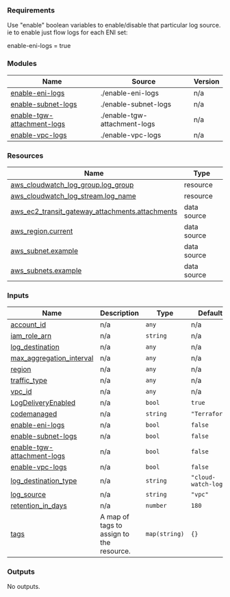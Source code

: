 <!-- BEGIN_TF_DOCS -->
### Requirements

Use "enable" boolean variables to enable/disable that particular log source. ie to enable just flow logs for each ENI
set:

enable-eni-logs = true

### Modules

| Name | Source | Version |
|------|--------|---------|
| <a name="module_enable-eni-logs"></a> [enable-eni-logs](#module\_enable-eni-logs) | ./enable-eni-logs | n/a |
| <a name="module_enable-subnet-logs"></a> [enable-subnet-logs](#module\_enable-subnet-logs) | ./enable-subnet-logs | n/a |
| <a name="module_enable-tgw-attachment-logs"></a> [enable-tgw-attachment-logs](#module\_enable-tgw-attachment-logs) | ./enable-tgw-attachment-logs | n/a |
| <a name="module_enable-vpc-logs"></a> [enable-vpc-logs](#module\_enable-vpc-logs) | ./enable-vpc-logs | n/a |

### Resources

| Name | Type |
|------|------|
| [aws_cloudwatch_log_group.log_group](https://registry.terraform.io/providers/hashicorp/aws/latest/docs/resources/cloudwatch_log_group) | resource |
| [aws_cloudwatch_log_stream.log_name](https://registry.terraform.io/providers/hashicorp/aws/latest/docs/resources/cloudwatch_log_stream) | resource |
| [aws_ec2_transit_gateway_attachments.attachments](https://registry.terraform.io/providers/hashicorp/aws/latest/docs/data-sources/ec2_transit_gateway_attachments) | data source |
| [aws_region.current](https://registry.terraform.io/providers/hashicorp/aws/latest/docs/data-sources/region) | data source |
| [aws_subnet.example](https://registry.terraform.io/providers/hashicorp/aws/latest/docs/data-sources/subnet) | data source |
| [aws_subnets.example](https://registry.terraform.io/providers/hashicorp/aws/latest/docs/data-sources/subnets) | data source |

### Inputs

| Name | Description | Type | Default | Required |
|------|-------------|------|---------|:--------:|
| <a name="input_account_id"></a> [account\_id](#input\_account\_id) | n/a | `any` | n/a | yes |
| <a name="input_iam_role_arn"></a> [iam\_role\_arn](#input\_iam\_role\_arn) | n/a | `string` | n/a | yes |
| <a name="input_log_destination"></a> [log\_destination](#input\_log\_destination) | n/a | `any` | n/a | yes |
| <a name="input_max_aggregation_interval"></a> [max\_aggregation\_interval](#input\_max\_aggregation\_interval) | n/a | `any` | n/a | yes |
| <a name="input_region"></a> [region](#input\_region) | n/a | `any` | n/a | yes |
| <a name="input_traffic_type"></a> [traffic\_type](#input\_traffic\_type) | n/a | `any` | n/a | yes |
| <a name="input_vpc_id"></a> [vpc\_id](#input\_vpc\_id) | n/a | `any` | n/a | yes |
| <a name="input_LogDeliveryEnabled"></a> [LogDeliveryEnabled](#input\_LogDeliveryEnabled) | n/a | `bool` | `true` | no |
| <a name="input_codemanaged"></a> [codemanaged](#input\_codemanaged) | n/a | `string` | `"Terraform"` | no |
| <a name="input_enable-eni-logs"></a> [enable-eni-logs](#input\_enable-eni-logs) | n/a | `bool` | `false` | no |
| <a name="input_enable-subnet-logs"></a> [enable-subnet-logs](#input\_enable-subnet-logs) | n/a | `bool` | `false` | no |
| <a name="input_enable-tgw-attachment-logs"></a> [enable-tgw-attachment-logs](#input\_enable-tgw-attachment-logs) | n/a | `bool` | `false` | no |
| <a name="input_enable-vpc-logs"></a> [enable-vpc-logs](#input\_enable-vpc-logs) | n/a | `bool` | `false` | no |
| <a name="input_log_destination_type"></a> [log\_destination\_type](#input\_log\_destination\_type) | n/a | `string` | `"cloud-watch-logs"` | no |
| <a name="input_log_source"></a> [log\_source](#input\_log\_source) | n/a | `string` | `"vpc"` | no |
| <a name="input_retention_in_days"></a> [retention\_in\_days](#input\_retention\_in\_days) | n/a | `number` | `180` | no |
| <a name="input_tags"></a> [tags](#input\_tags) | A map of tags to assign to the resource. | `map(string)` | `{}` | no |

### Outputs

No outputs.
<!-- END_TF_DOCS -->